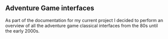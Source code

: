 
Adventure Game interfaces
----------------------------

As part of the documentation for my current project I decided to perform an overview of all the adventure game classical interfaces from the 80s until the early 2000s. 

